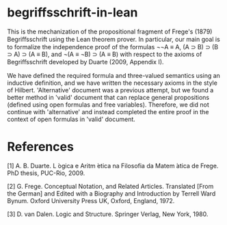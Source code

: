 # begriffsschrift-in-lean
This is the mechanization of the propositional fragment of Frege's (1879) Begriﬀsschrift using the Lean theorem prover. In particular, our main goal is to formalize the independence proof of the formulas ¬¬A ≡ A, (A ⊃ B) ⊃ (B ⊃ A) ⊃ (A ≡ B), and ¬(A ≡ ¬B) ⊃ (A ≡ B) with respect to the axioms of Begriﬀsschrift developed by Duarte (2009, Appendix I).

We have defined the required formula and three-valued semantics using an inductive definition, and we have written the necessary axioms in the style of Hilbert. 'Alternative' document was a previous attempt, but we found a better method in 'valid' document that can replace general propositions (defined using open formulas and free variables). Therefore, we did not continue with 'alternative' and instead completed the entire proof in the context of open formulas in 'valid' document.

# References
[1] A. B. Duarte. L ́ogica e Aritm ́etica na Filosofia da Matem ́atica de Frege. PhD thesis, PUC-Rio, 2009.

[2] G. Frege. Conceptual Notation, and Related Articles. Translated [From the German] and Edited with a Biography and Introduction by Terrell Ward Bynum. Oxford University Press UK, Oxford, England, 1972.

[3] D. van Dalen. Logic and Structure. Springer Verlag, New York, 1980.
